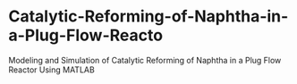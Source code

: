 # Catalytic-Reforming-of-Naphtha-in-a-Plug-Flow-Reacto
Modeling and Simulation of Catalytic Reforming of Naphtha in a Plug Flow Reactor Using MATLAB
